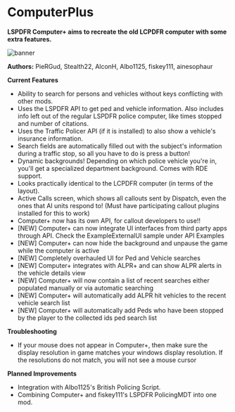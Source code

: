 # ComputerPlus
**LSPDFR Computer+ aims to recreate the old LCPDFR computer with some extra features.**

![banner](http://i.imgur.com/Ihf8uiE.png)

**Authors:** PieRGud, Stealth22, AlconH, Albo1125, fiskey111, ainesophaur

**Current Features**
- Ability to search for persons and vehicles without keys conflicting with other mods.
- Uses the LSPDFR API to get ped and vehicle information. Also includes info left out of the regular LSPDFR police computer, like times stopped and number of citations.
- Uses the Traffic Policer API (if it is installed) to also show a vehicle's insurance information.
- Search fields are automatically filled out with the subject's information during a traffic stop, so all you have to do is press a button!
- Dynamic backgrounds! Depending on which police vehicle you're in, you'll get a specialized department background. Comes with RDE support.
- Looks practically identical to the LCPDFR computer (in terms of the layout).
- Active Calls screen, which shows all callouts sent by Dispatch, even the ones that AI units respond to! (Must have participating callout plugins installed for this to work)
- Computer+ now has its own API, for callout developers to use!!
- [NEW] Computer+ can now integrate UI interfaces from third party apps through API. Check the ExampleExternalUI sample under API Examples
- [NEW] Computer+ can now hide the background and unpause the game while the computer is active
- [NEW] Completely overhauled UI for Ped and Vehicle searches
- [NEW] Computer+ integrates with ALPR+ and can show ALPR alerts in the vehicle details view
- [NEW] Computer+ will now contain a list of recent searches either populated manually or via automatic searching
- [NEW] Computer+ will automatically add ALPR hit vehicles to the recent vehicle search list
- [NEW] Computer+ will automatically add Peds who have been stopped by the player to the collected ids ped search list

**Troubleshooting**

- If your mouse does not appear in Computer+, then make sure the display resolution in game matches your windows display resolution. If the resolutions do not match, you will not see a mouse cursor

**Planned Improvements**
- Integration with Albo1125's British Policing Script.
- Combining Computer+ and fiskey111's LSPDFR PolicingMDT into one mod.

